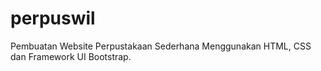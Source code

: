 # perpuswil
Pembuatan Website Perpustakaan Sederhana Menggunakan HTML, CSS dan Framework UI Bootstrap.
